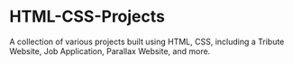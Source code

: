 # HTML-CSS-Projects
A collection of various projects built using HTML, CSS,  including a Tribute Website, Job Application, Parallax Website, and more.
